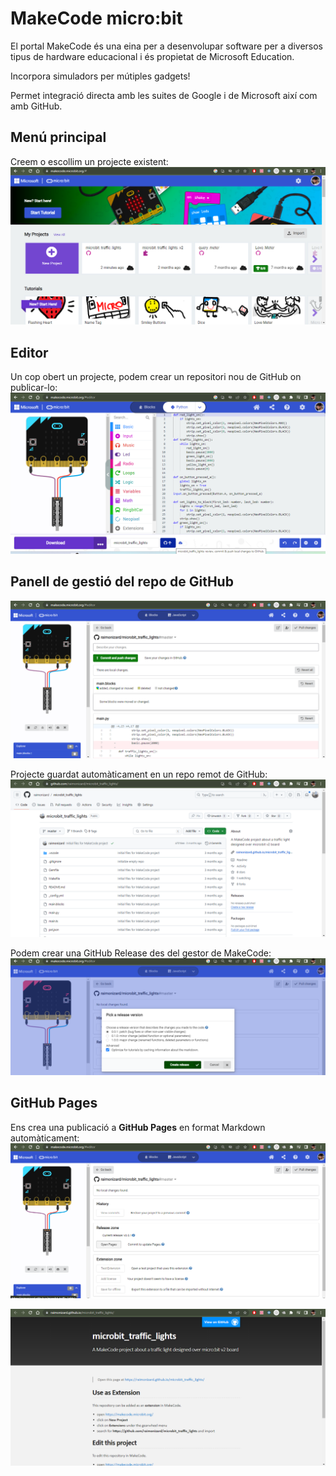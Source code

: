 # MakeCode micro:bit
El portal MakeCode és una eina per a desenvolupar software per a diversos tipus de hardware educacional i és propietat de Microsoft Education.

Incorpora simuladors per mútiples gadgets!

Permet integració directa amb les suites de Google i de Microsoft així com amb GitHub.

## Menú principal
Creem o escollim un projecte existent:
![](img/Pasted%20image%2020240619183241.png)

## Editor
Un cop obert un projecte, podem crear un repositori nou de GitHub on publicar-lo:
![](img/Pasted%20image%2020240619183454.png)

## Panell de gestió del repo de GitHub
![](img/Pasted%20image%2020240619183552.png)

Projecte guardat automàticament en un repo remot de GitHub:
![](img/Pasted%20image%2020240619183729.png)

Podem crear una GitHub Release des del gestor de MakeCode:
![](img/Pasted%20image%2020240619184036.png)

## GitHub Pages
Ens crea una publicació a **GitHub Pages** en format Markdown automàticament:
![](img/Pasted%20image%2020240619184111.png)

![](img/Pasted%20image%2020240619184135.png)